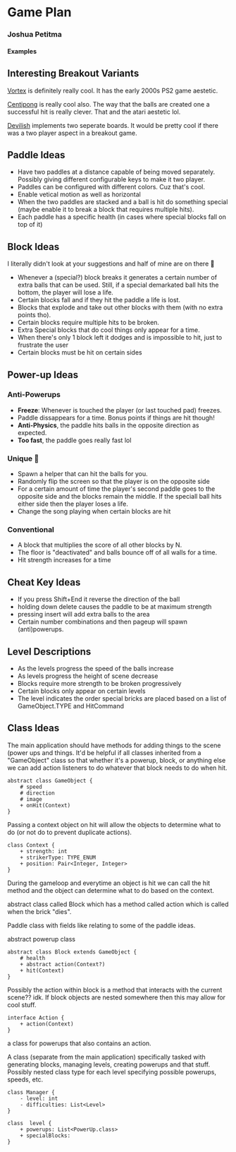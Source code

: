 # Game Plan

### Joshua Petitma

#### Examples

## Interesting Breakout Variants

[Vortex](https://www.youtube.com/watch?v=YLHIybXCRbA) is definitely really cool.
It has the early 2000s PS2 game aestetic.

[Centipong](https://www.youtube.com/watch?v=q9270dDfYWI) is really cool also.
The way that the balls are created one a successful hit is really clever. That
and the atari aestetic lol.

[Devilish](https://www.youtube.com/watch?v=nrSrNGpQ-ho) implements two seperate
boards. It would be pretty cool if there was a two player aspect in a breakout game.

## Paddle Ideas

*   Have two paddles at a distance capable of being moved separately. Possibly giving
    different configurable keys to make it two player.
*   Paddles can be configured with different colors. Cuz that's cool.
*   Enable vetical motion as well as horizontal
*   When the two paddles are stacked and a ball is hit do something special
    (maybe enable it to break a block that requires multiple hits).
*   Each paddle has a specific health (in cases where special blocks fall on top of it)

## Block Ideas

I literally didn't look at your suggestions and half of mine are on there 🙁

*   Whenever a (special?) block breaks it generates a certain number of extra balls
    that can be used. Still, if a special demarkated ball
    hits the bottom, the player will lose a life.
*   Certain blocks fall and if they hit the paddle a life is lost.
*   Blocks that explode and take out other blocks with them (with no extra points tho).
*   Certain blocks require multiple hits to be broken.
*   Extra Special blocks that do cool things only appear for a time.
*   When there's only 1 block left it dodges and is impossible to hit,
    just to frustrate the user
*   Certain blocks must be hit on certain sides

## Power-up Ideas

### Anti-Powerups

*   **Freeze**: Whenever is touched the player (or last touched pad) freezes.
*   Paddle dissappears for a time. Bonus points if things are hit though!
*   **Anti-Physics**, the paddle hits balls in the opposite direction as expected.
*   **Too fast**, the paddle goes really fast lol

### Unique 💅

*   Spawn a helper that can hit the balls for you.
*   Randomly flip the screen so that the player is on the opposite side
*   For a certain amount of time the player's second paddle goes to the
    opposite side and the blocks remain the middle. If the speciall ball
    hits either side then the player loses a life.
*   Change the song playing when certain blocks are hit

### Conventional

*   A block that multiplies the score of all other blocks by N.
*   The floor is "deactivated" and balls bounce off of all walls
    for a time.
*   Hit strength increases for a time

## Cheat Key Ideas

*   If you press Shift+End it reverse the direction of the ball
*   holding down delete causes the paddle to be at maximum strength
*   pressing insert will add extra balls to the area
*   Certain number combinations and then pageup will spawn (anti)powerups.

## Level Descriptions

*   As the levels progress the speed of the balls increase
*   As levels progress the height of scene decrease
*   Blocks require more strength to be broken progressively
*   Certain blocks only appear on certain levels
*	The level indicates the order special bricks are placed based on a 
	list of GameObject.TYPE and HitCommand

## Class Ideas

The main application should have methods for adding things to the scene
(power ups and things. It'd be helpful if all classes inherited from a
"GameObject" class so that whether it's a powerup, block, or anything else
we can add action listeners to do whatever that block needs to do when hit.

```plantuml
abstract class GameObject {
	# speed
	# direction
	# image
	+ onHit(Context)
}
```

Passing a context object on hit will allow the objects to determine
what to do (or not do to prevent duplicate actions).

```plantuml
class Context {
	+ strength: int
	+ strikerType: TYPE_ENUM
	+ position: Pair<Integer, Integer>
}
```

During the gameloop and everytime an object is hit we can call the hit
method and the object can determine what to do based on the context.

abstract class called Block which has a method called action which is
called when the brick "dies".

Paddle class with fields like relating to some of the paddle ideas.

abstract powerup class

```plantuml
abstract class Block extends GameObject {
	# health
	+ abstract action(Context?) 
	+ hit(Context)
}
```

Possibly the action within block is a method that interacts
with the current scene?? idk. If block objects are nested somewhere
then this may allow for cool stuff.

```plantuml
interface Action {
	+ action(Context)
}
```

a class for powerups that also contains an action.

A class (separate from the main application)
specifically tasked with generating blocks, managing levels,
creating powerups and that stuff. Possibly nested class
type for each level specifying possible powerups, speeds, etc.

```plantuml
class Manager {
	- level: int
	- difficulties: List<Level>
}

class  level {
	+ powerups: List<PowerUp.class>
	+ specialBlocks:
}
```
